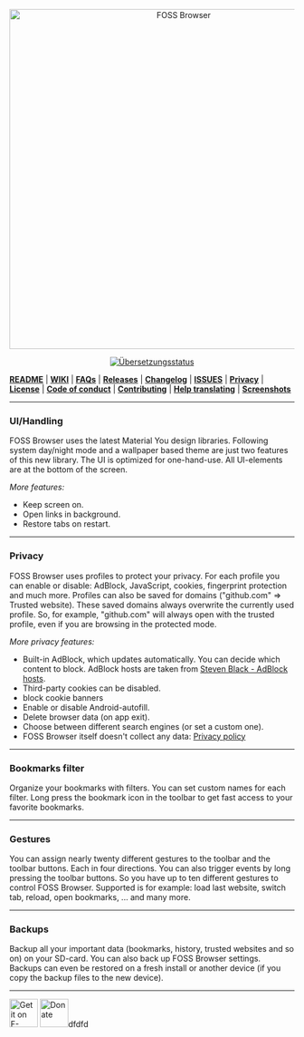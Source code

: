 <p align="center">
<img src="https://codeberg.org/Gaukler_Faun/FOSS_Browser/raw/branch/master/fastlane/metadata/android/en-US/images/featuresGraphic.png" alt="FOSS Browser" width="600"/>
</p>

<p align="center">
<a href="https://translate.codeberg.org/engage/foss-browser/">
<img src="https://translate.codeberg.org/widgets/foss-browser/-/strings/287x66-white.png" alt="Übersetzungsstatus" />
</a></p>

__[README](https://codeberg.org/Gaukler_Faun/FOSS_Browser/src/branch/master/README.md)__ | __[WIKI](https://codeberg.org/Gaukler_Faun/FOSS_Browser/wiki)__ | __[FAQs](https://codeberg.org/Gaukler_Faun/FOSS_Browser/src/branch/master/FAQs.md)__ | __[Releases](https://codeberg.org/Gaukler_Faun/FOSS_Browser/releases)__ | __[Changelog](https://codeberg.org/Gaukler_Faun/FOSS_Browser/src/branch/master/CHANGELOG.md)__ | __[ISSUES](https://codeberg.org/Gaukler_Faun/FOSS_Browser/issues)__ | __[Privacy](https://codeberg.org/Gaukler_Faun/FOSS_Browser/src/branch/master/PRIVACY.md)__ | __[License](https://codeberg.org/Gaukler_Faun/FOSS_Browser/src/branch/master/LICENSE.md)__ | __[Code of conduct](https://codeberg.org/Gaukler_Faun/FOSS_Browser/src/branch/master/CODE_OF_CONDUCT.md)__ | __[Contributing](https://codeberg.org/Gaukler_Faun/FOSS_Browser/src/branch/master/CONTRIBUTING.md)__ | __[Help translating](https://translate.codeberg.org/projects/foss-browser/)__ | __[Screenshots](https://codeberg.org/Gaukler_Faun/FOSS_Browser/src/branch/master/SCREENSHOTS.md)__

----
### UI/Handling

FOSS Browser uses the latest Material You design libraries. Following system day/night mode and a wallpaper based theme are just two features of this new library. The UI is optimized for one-hand-use. All UI-elements are at the bottom of the screen.


_More features:_

- Keep screen on.
- Open links in background.
- Restore tabs on restart.

----
### Privacy

FOSS Browser uses profiles to protect your privacy. For each profile you can enable or disable: AdBlock, JavaScript, cookies, fingerprint protection and much more. Profiles can also be saved for domains ("github.com" ⇒ Trusted website). These saved domains always overwrite the currently used profile. So, for example, "github.com" will always open with the trusted profile, even if you are browsing in the protected mode.

_More privacy features:_

- Built-in AdBlock, which updates automatically. You can decide which content to block. AdBlock hosts are taken from [Steven Black - AdBlock hosts](https://github.com/StevenBlack/hosts).
- Third-party cookies can be disabled.
- block cookie banners
- Enable or disable Android-autofill.
- Delete browser data (on app exit).
- Choose between different search engines (or set a custom one).
- FOSS Browser itself doesn't collect any data: [Privacy policy](https://codeberg.org/Gaukler_Faun/FOSS_Browser/src/branch/master/PRIVACY.md)

----
### Bookmarks filter

Organize your bookmarks with filters. You can set custom names for each filter. Long press the bookmark icon in the toolbar to get fast access to your favorite bookmarks.

----
### Gestures

You can assign nearly twenty different gestures to the toolbar and the toolbar buttons. Each in four directions. You can also trigger events by long pressing the toolbar buttons. So you have up to ten different gestures to control FOSS Browser. Supported is for example: load last website, switch tab, reload, open bookmarks, ... and many more.

----
### Backups

Backup all your important data (bookmarks, history, trusted websites and so on) on your SD-card. You can also back up FOSS Browser settings. Backups can even be restored on a fresh install or another device (if you copy the backup files to the new device).

----

[<img src="https://f-droid.org/badge/get-it-on.png" alt="Get it on F-Droid" height="50"/>](https://f-droid.org/packages/de.baumann.browser/)
[<img src="https://www.paypalobjects.com/de_DE/DE/i/btn/btn_donateCC_LG.gif" alt="Donate" height="50"/>](https://www.paypal.com/cgi-bin/webscr?cmd=_s-xclick&hosted_button_id=NP6TGYDYP9SHY)dfdfd
